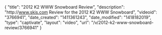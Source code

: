 {
    "title": "2012 K2 WWW Snowboard Review",
    "description": "http:\/\/www.skis.com Review for the 2012 K2 WWW Snowboard",
    "videoid": "3766941",
    "date_created": "1411361243",
    "date_modified": "1418182019",
    "type": "captivate",
    "layout": "video",
    "url": "\/v\/2012-k2-www-snowboard-review\/3766941"
}